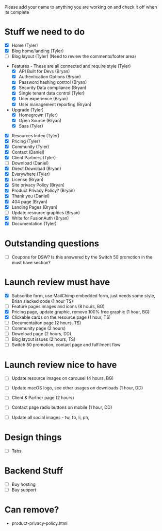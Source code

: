 Please add your name to anything you are working on and check it off when its complete

Stuff we need to do
====
* [x] Home (Tyler)
* [x] Blog home/landing (Tyler)
* [ ] Blog layout (Tyler) (Need to review the comments/footer area)
* Features - These are all connected and require style (Tyler)
  + [x] API Built for Devs (Bryan)
  + [x] Authentication Options (Bryan)
  + [x] Password hashing control (Bryan)
  + [x] Security Data compliance (Bryan)
  + [x] Single tenant data control (Tyler)
  + [x] User experience (Bryan)
  + [x] User management reporting (Bryan)
* Upgrade (Tyler)
  + [x] Homegrown (Tyler)
  + [x] Open Source (Bryan)
  + [x] Saas (Tyler)
* [x] Resources Index (Tyler)
* [x] Pricing (Tyler)
* [x] Community (Tyler)
* [x] Contact (Daniel)
* [x] Client Partners (Tyler)
* [ ] Download (Daniel)
* [x] Direct Download (Bryan)
* [x] Everywhere (Tyler)
* [x] License (Bryan)
* [x] Site privacy Policy (Bryan)
* [x] Product Privacy Policy? (Bryan)
* [x] Thank you (Daniel)
* [x] 404 page (Bryan)
* [x] Landing Pages (Bryan)
* [ ] Update resource graphics (Bryan)
* [x] Write for FusionAuth (Bryan)
* [x] Documentation (Tyler)

Outstanding questions
====
* [ ] Coupons for DSW? Is this answered by the Switch 50 promotion in the must have section?

Launch review must have
====
* [x] Subscribe form, use MailChimp embedded form, just needs some style, Brian slacked code (1 hour TS)
* [ ] Feature pages images and icons (8 hours, BG)
* [x] Pricing page, update graphic, remove 100% free graphic (1 hour, BG)
* [x] Clickable cards on the resource page (1 hour, TS)
* [ ] Documentation page (2 hours, TS)
* [ ] Community page (2 hours)
* [ ] Download page (2 hours, DD)
* [ ] Blog layout issues (2 hours, TS)
* [ ] Switch 50 promotion, contact page and fulfilment flow

Launch review nice to have
====
* [ ] Update resource images on carousel (4 hours, BG)
* [ ] Update macOS logo, see other usages on downloads (1 hour, DD)
* [ ] Client & Partner page (2 hours)
* [ ] Contact page radio buttons on mobile (1 hour, DD)
* [ ] Update all social images - tw, fb, li, ph, 


Design things
====
* [ ] Tabs


Backend Stuff
====
* [ ] Buy hosting
* [ ] Buy support

Can remove?
====
* product-privacy-policy.html
